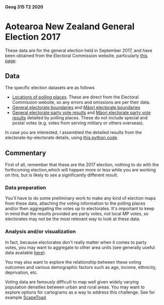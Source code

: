 #### Geog 315 T2 2020
# Aotearoa New Zealand General Election 2017
These data are for the general election held in September 2017, and have been obtained from the Electoral Commission website, particularly [this page](https://www.electionresults.govt.nz/electionresults_2017/statistics/index.html).

## Data
The specific election datasets are as follows

+ [Locations of polling places](voting-places-2017.gpkg?raw=true). These are direct from the Electoral Commission website, so any errors and omissions are per their data.
+ [General electorate boundaries](non-maori-electorates-2017.gpkg?raw=true) and [Māori electorate boundaries](maori-electorates-2017.gpkg?raw=true)
+ [General electorate party vote results](non-maori-electorate-detailed-party-results-2017.csv?raw=true) and [Māori electorate party vote results](non-maori-electorate-detailed-party-results-2017.csv?raw=true) detailed by polling places. These do not include special and postal votes (e.g. votes from serving military or others overseas).

In case you are interested, I assembled the detailed results from the electorate-by-electorate details, using [this python code](collate-election-2017.ipynb).

## Commentary
First of all, remember that these are the 2017 election, nothing to do with the forthcoming election,which will happen more or less while you are working on this, but is likely to see a significantly different result.

### Data preparation
You'll have to do some preliminary work to make any kind of election maps from these data, attaching the voting information to the polling places and/or then aggregating the votes up to electorates. It's important to keep in mind that the results provided are party votes, not local MP votes, so electorates may not be the most relevant way to look at these data.

### Analysis and/or visualization
In fact, because electorates don't really matter when it comes to party votes, you may want to aggregate to other area units (see generally useful data available [here](../aotearoa-new-zealand-census-data.md)).

You may also want to explore the relationship between these voting outcomes and various demographic factors such as age, income, ethnicity, deprivation, etc.

Voting data are famously difficult to map well given widely varying population densities between urban and rural areas. You may want to explore options for cartograms as a way to address this challenge. See for example [ScapeToad](https://scapetoad.choros.place/).
